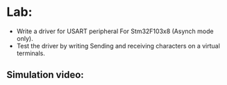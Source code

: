 # Lab: 
- Write a driver for USART peripheral For Stm32F103x8 (Asynch mode only).
- Test the driver by writing Sending and receiving characters on a virtual terminals.

## Simulation video:



